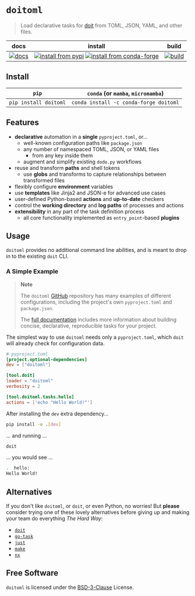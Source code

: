 # `doitoml`

> Load declarative tasks for [doit] from TOML, JSON, YAML, and other files.

|            docs             |                                          install                                           |                build                 |
| :-------------------------: | :----------------------------------------------------------------------------------------: | :----------------------------------: |
| [![docs][docs-badge]][docs] | [![install from pypi][pypi-badge]][pypi] [![install from conda-forge][conda-badge]][conda] | [![build][workflow-badge]][workflow] |

## Install

|         `pip`         |   `conda` (or `mamba`, `micromamba`)   |
| :-------------------: | :------------------------------------: |
| `pip install doitoml` | `conda install -c conda-forge doitoml` |

## Features

- **declarative** automation in a **single** `pyproject.toml`, or...
  - well-known configuration paths like `package.json`
  - any number of namespaced TOML, JSON, or YAML files
    - from any key inside them
  - augment and simplify existing `dodo.py` workflows
- reuse and transform **paths** and shell tokens
  - use **globs** and transforms to capture relationships between transformed files
- flexibly configure **environment** variables
- use **templates** like Jinja2 and JSON-e for advanced use cases
- user-defined Python-based **actions** and **up-to-date** checkers
- control the **working directory** and **log paths** of processes and actions
- **extensibility** in any part of the task definition process
  - all core functionality implemented as `entry_point`-based **plugins**

## Usage

`doitoml` provides no additional command line abilities, and is meant to drop in to the
existing `doit` CLI.

### A Simple Example

> **Note**
>
> The `doitoml` [GitHub] repository has many examples of different configurations,
> including the project's own `pyproject.toml` and `package.json`.
>
> The [full documentation][docs] includes more information about building concise,
> declarative, reproducible tasks for your project.

The simplest way to use `doitoml` needs only a `pyproject.toml`, which `doit` will
already check for configuration data.

```toml
# pyproject.toml
[project.optional-dependencies]
dev = ["doitoml"]

[tool.doit]
loader = "doitoml"
verbosity = 2

[tool.doitoml.tasks.hello]
actions = ['echo "Hello World!"']
```

After installing the `dev` extra dependency...

```bash
pip install -e .[dev]
```

... and running ...

```bash
doit
```

... you would see ...

```bash
.  hello:
Hello World!
```

## Alternatives

If you don't like `doitoml`, or `doit`, or even Python, no worries! But **please**
consider trying one of these lovely alternatives before giving up and making your team
do everything _The Hard Way_:

- [`doit`][doit]
- [`go-task`](https://github.com/go-task/task)
- [`just`](https://github.com/casey/just)
- [`make`](https://www.gnu.org/software/make)
- [`nx`](https://nx.dev)

## Free Software

`doitoml` is licensed under the [BSD-3-Clause] License.

[bsd-3-clause]: https://github.com/deathbeds/doitoml/tree/main/LICENSE.txt
[contributing guide]: https://github.com/deathbeds/doitoml/tree/main/CONTRIBUTING.md
[docs]: https://doitoml.rtfd.io
[doit]: https://github.com/pydoit/doit
[github]: https://github.com/deathbeds/doitoml
[docs-badge]: https://readthedocs.org/projects/doitoml/badge/?version=latest
[conda-badge]: https://img.shields.io/conda/vn/conda-forge/doitoml
[conda]: https://anaconda.org/conda-forge/doitoml
[pypi-badge]: https://img.shields.io/pypi/v/doitoml
[pypi]: https://pypi.org/project/doitoml
[workflow-badge]:
  https://github.com/deathbeds/doitoml/actions/workflows/ci.yml/badge.svg?branch=main
[workflow]:
  https://github.com/deathbeds/doitoml/actions/workflows/ci.yml?query=branch%3Amain
